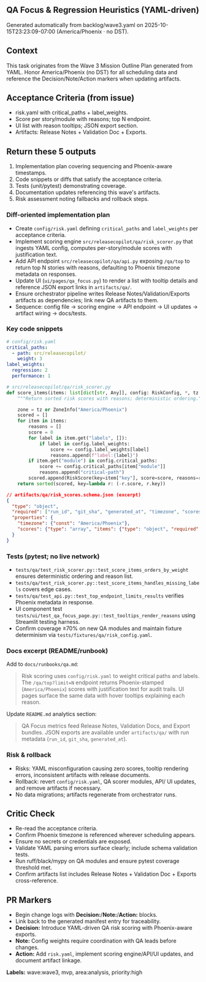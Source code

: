 ## QA Focus & Regression Heuristics (YAML-driven)

Generated automatically from backlog/wave3.yaml on 2025-10-15T23:23:09-07:00 (America/Phoenix · no DST).

## Context
This task originates from the Wave 3 Mission Outline Plan generated from YAML. Honor America/Phoenix (no DST) for all scheduling data and reference the Decision/Note/Action markers when updating artifacts.

## Acceptance Criteria (from issue)
- risk.yaml with critical_paths + label_weights.
- Score per story/module with reasons; top N endpoint.
- UI list with reason tooltips; JSON export section.
- Artifacts: Release Notes + Validation Doc + Exports.

## Return these 5 outputs
1. Implementation plan covering sequencing and Phoenix-aware timestamps.
2. Code snippets or diffs that satisfy the acceptance criteria.
3. Tests (unit/pytest) demonstrating coverage.
4. Documentation updates referencing this wave's artifacts.
5. Risk assessment noting fallbacks and rollback steps.

### Diff-oriented implementation plan
- Create `config/risk.yaml` defining `critical_paths` and `label_weights` per acceptance criteria.
- Implement scoring engine `src/releasecopilot/qa/risk_scorer.py` that ingests YAML config, computes per-story/module scores with justification text.
- Add API endpoint `src/releasecopilot/qa/api.py` exposing `/qa/top` to return top N stories with reasons, defaulting to Phoenix timezone metadata on responses.
- Update UI (`ui/pages/qa_focus.py`) to render a list with tooltip details and reference JSON export links in `artifacts/qa/`.
- Ensure orchestrator pipeline writes Release Notes/Validation/Exports artifacts as dependencies; link new QA artifacts to them.
- Sequence: config file → scoring engine → API endpoint → UI updates → artifact wiring → docs/tests.

### Key code snippets
```yaml
# config/risk.yaml
critical_paths:
  - path: src/releasecopilot/
    weight: 3
label_weights:
  regression: 2
  performance: 1
```

```python
# src/releasecopilot/qa/risk_scorer.py
def score_items(items: list[dict[str, Any]], config: RiskConfig, *, tz: ZoneInfo | None = None) -> list[RiskScore]:
    """Return sorted risk scores with reasons; deterministic ordering."""

    zone = tz or ZoneInfo("America/Phoenix")
    scored = []
    for item in items:
        reasons = []
        score = 0
        for label in item.get("labels", []):
            if label in config.label_weights:
                score += config.label_weights[label]
                reasons.append(f"label:{label}")
        if item.get("module") in config.critical_paths:
            score += config.critical_paths[item["module"]]
            reasons.append("critical-path")
        scored.append(RiskScore(key=item["key"], score=score, reasons=reasons, generated_at=datetime.now(tz=zone)))
    return sorted(scored, key=lambda r: (-r.score, r.key))
```

```json
// artifacts/qa/risk_scores.schema.json (excerpt)
{
  "type": "object",
  "required": ["run_id", "git_sha", "generated_at", "timezone", "scores"],
  "properties": {
    "timezone": {"const": "America/Phoenix"},
    "scores": {"type": "array", "items": {"type": "object", "required": ["key", "score", "reasons"]}}
  }
}
```

### Tests (pytest; no live network)
- `tests/qa/test_risk_scorer.py::test_score_items_orders_by_weight` ensures deterministic ordering and reason list.
- `tests/qa/test_risk_scorer.py::test_score_items_handles_missing_labels` covers edge cases.
- `tests/qa/test_api.py::test_top_endpoint_limits_results` verifies Phoenix metadata in response.
- UI component test `tests/ui/test_qa_focus_page.py::test_tooltips_render_reasons` using Streamlit testing harness.
- Confirm coverage ≥70% on new QA modules and maintain fixture determinism via `tests/fixtures/qa/risk_config.yaml`.

### Docs excerpt (README/runbook)
Add to `docs/runbooks/qa.md`:

> Risk scoring uses `config/risk.yaml` to weight critical paths and labels. The `/qa/top?limit=N` endpoint returns Phoenix-stamped (`America/Phoenix`) scores with justification text for audit trails. UI pages surface the same data with hover tooltips explaining each reason.

Update `README.md` analytics section:

> QA Focus metrics feed Release Notes, Validation Docs, and Export bundles. JSON exports are available under `artifacts/qa/` with run metadata (`run_id`, `git_sha`, `generated_at`).

### Risk & rollback
- Risks: YAML misconfiguration causing zero scores, tooltip rendering errors, inconsistent artifacts with release documents.
- Rollback: revert `config/risk.yaml`, QA scorer modules, API/ UI updates, and remove artifacts if necessary.
- No data migrations; artifacts regenerate from orchestrator runs.

## Critic Check
- Re-read the acceptance criteria.
- Confirm Phoenix timezone is referenced wherever scheduling appears.
- Ensure no secrets or credentials are exposed.
- Validate YAML parsing errors surface clearly; include schema validation tests.
- Run ruff/black/mypy on QA modules and ensure pytest coverage threshold met.
- Confirm artifacts list includes Release Notes + Validation Doc + Exports cross-reference.

## PR Markers
- Begin change logs with **Decision:**/**Note:**/**Action:** blocks.
- Link back to the generated manifest entry for traceability.
- **Decision:** Introduce YAML-driven QA risk scoring with Phoenix-aware exports.
- **Note:** Config weights require coordination with QA leads before changes.
- **Action:** Add `risk.yaml`, implement scoring engine/API/UI updates, and document artifact linkage.

**Labels:** wave:wave3, mvp, area:analysis, priority:high
